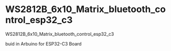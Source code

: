# WS2812B_6x10_Matrix_bluetooth_control_esp32_c3
WS2812B_6x10_Matrix_bluetooth_control_esp32_c3

buid in Arbuino for ESP32-C3 Board
